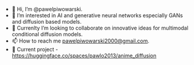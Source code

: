 - 👋 Hi, I’m @pawelpiwowarski.
- 👀 I’m interested in AI and generative neural networks especially GANs and diffusion based models. 
- 💞️ Currenlty I’m looking to collaborate on innovative ideas for multimodal conditional diffusion models. 
- 📫 How to reach me pawelpiwowarski2000@gmail.com.
- 🚧 Current project - https://huggingface.co/spaces/pawlo2013/anime_diffusion

<!---
pawelpiwowarski/pawelpiwowarski is a ✨ special ✨ repository because its `README.md` (this file) appears on your GitHub profile.
You can click the Preview link to take a look at your changes.
--->
